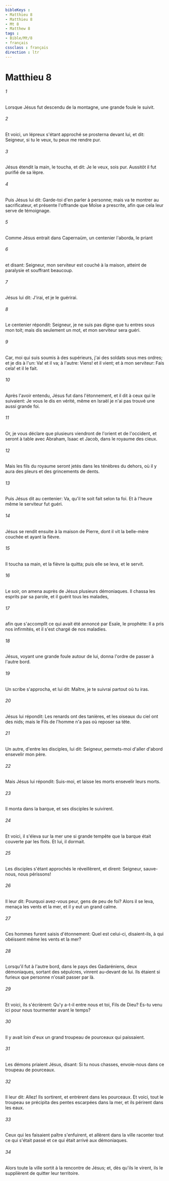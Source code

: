 ```yaml
---
bibleKeys : 
- Matthieu 8
- Matthieu 8
- Mt 8
- Matthew 8
tags : 
- Bible/Mt/8
- français
cssclass : français
direction : ltr
---
```


# Matthieu 8

###### 1
Lorsque Jésus fut descendu de la montagne, une grande foule le suivit.
###### 2
Et voici, un lépreux s'étant approché se prosterna devant lui, et dit: Seigneur, si tu le veux, tu peux me rendre pur.
###### 3
Jésus étendit la main, le toucha, et dit: Je le veux, sois pur. Aussitôt il fut purifié de sa lèpre.
###### 4
Puis Jésus lui dit: Garde-toi d'en parler à personne; mais va te montrer au sacrificateur, et présente l'offrande que Moïse a prescrite, afin que cela leur serve de témoignage.
###### 5
Comme Jésus entrait dans Capernaüm, un centenier l'aborda, le priant
###### 6
et disant: Seigneur, mon serviteur est couché à la maison, atteint de paralysie et souffrant beaucoup.
###### 7
Jésus lui dit: J'irai, et je le guérirai.
###### 8
Le centenier répondit: Seigneur, je ne suis pas digne que tu entres sous mon toit; mais dis seulement un mot, et mon serviteur sera guéri.
###### 9
Car, moi qui suis soumis à des supérieurs, j'ai des soldats sous mes ordres; et je dis à l'un: Va! et il va; à l'autre: Viens! et il vient; et à mon serviteur: Fais cela! et il le fait.
###### 10
Après l'avoir entendu, Jésus fut dans l'étonnement, et il dit à ceux qui le suivaient: Je vous le dis en vérité, même en Israël je n'ai pas trouvé une aussi grande foi.
###### 11
Or, je vous déclare que plusieurs viendront de l'orient et de l'occident, et seront à table avec Abraham, Isaac et Jacob, dans le royaume des cieux.
###### 12
Mais les fils du royaume seront jetés dans les ténèbres du dehors, où il y aura des pleurs et des grincements de dents.
###### 13
Puis Jésus dit au centenier: Va, qu'il te soit fait selon ta foi. Et à l'heure même le serviteur fut guéri.
###### 14
Jésus se rendit ensuite à la maison de Pierre, dont il vit la belle-mère couchée et ayant la fièvre.
###### 15
Il toucha sa main, et la fièvre la quitta; puis elle se leva, et le servit.
###### 16
Le soir, on amena auprès de Jésus plusieurs démoniaques. Il chassa les esprits par sa parole, et il guérit tous les malades,
###### 17
afin que s'accomplît ce qui avait été annoncé par Esaïe, le prophète: Il a pris nos infirmités, et il s'est chargé de nos maladies.
###### 18
Jésus, voyant une grande foule autour de lui, donna l'ordre de passer à l'autre bord.
###### 19
Un scribe s'approcha, et lui dit: Maître, je te suivrai partout où tu iras.
###### 20
Jésus lui répondit: Les renards ont des tanières, et les oiseaux du ciel ont des nids; mais le Fils de l'homme n'a pas où reposer sa tête.
###### 21
Un autre, d'entre les disciples, lui dit: Seigneur, permets-moi d'aller d'abord ensevelir mon père.
###### 22
Mais Jésus lui répondit: Suis-moi, et laisse les morts ensevelir leurs morts.
###### 23
Il monta dans la barque, et ses disciples le suivirent.
###### 24
Et voici, il s'éleva sur la mer une si grande tempête que la barque était couverte par les flots. Et lui, il dormait.
###### 25
Les disciples s'étant approchés le réveillèrent, et dirent: Seigneur, sauve-nous, nous périssons!
###### 26
Il leur dit: Pourquoi avez-vous peur, gens de peu de foi? Alors il se leva, menaça les vents et la mer, et il y eut un grand calme.
###### 27
Ces hommes furent saisis d'étonnement: Quel est celui-ci, disaient-ils, à qui obéissent même les vents et la mer?
###### 28
Lorsqu'il fut à l'autre bord, dans le pays des Gadaréniens, deux démoniaques, sortant des sépulcres, vinrent au-devant de lui. Ils étaient si furieux que personne n'osait passer par là.
###### 29
Et voici, ils s'écrièrent: Qu'y a-t-il entre nous et toi, Fils de Dieu? Es-tu venu ici pour nous tourmenter avant le temps?
###### 30
Il y avait loin d'eux un grand troupeau de pourceaux qui paissaient.
###### 31
Les démons priaient Jésus, disant: Si tu nous chasses, envoie-nous dans ce troupeau de pourceaux.
###### 32
Il leur dit: Allez! Ils sortirent, et entrèrent dans les pourceaux. Et voici, tout le troupeau se précipita des pentes escarpées dans la mer, et ils périrent dans les eaux.
###### 33
Ceux qui les faisaient paître s'enfuirent, et allèrent dans la ville raconter tout ce qui s'était passé et ce qui était arrivé aux démoniaques.
###### 34
Alors toute la ville sortit à la rencontre de Jésus; et, dès qu'ils le virent, ils le supplièrent de quitter leur territoire.
